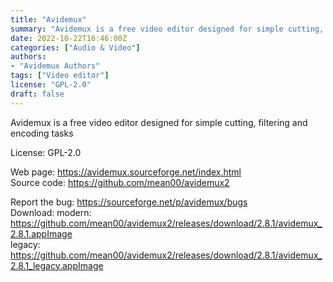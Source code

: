 ```yaml
---
title: "Avidemux"
summary: "Avidemux is a free video editor designed for simple cutting, filtering and encoding tasks"
date: 2022-10-22T16:46:00Z
categories: ["Audio & Video"]
authors:
- "Avidemux Authors"
tags: ["Video editor"]
license: "GPL-2.0"
draft: false
---
```


Avidemux is a free video editor designed for simple cutting, filtering and encoding tasks

License: GPL-2.0

Web page: <https://avidemux.sourceforge.net/index.html>  
Source code: <https://github.com/mean00/avidemux2>

Report the bug: <https://sourceforge.net/p/avidemux/bugs>  
Download: modern: <https://github.com/mean00/avidemux2/releases/download/2.8.1/avidemux_2.8.1.appImage>  
          legacy: <https://github.com/mean00/avidemux2/releases/download/2.8.1/avidemux_2.8.1_legacy.appImage>
